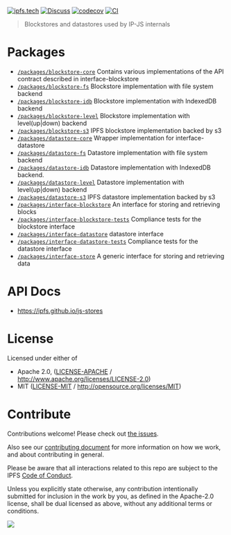 [![ipfs.tech](https://img.shields.io/badge/project-IPFS-blue.svg?style=flat-square)](https://ipfs.tech)
[![Discuss](https://img.shields.io/discourse/https/discuss.ipfs.tech/posts.svg?style=flat-square)](https://discuss.ipfs.tech)
[![codecov](https://img.shields.io/codecov/c/github/ipfs/js-stores.svg?style=flat-square)](https://codecov.io/gh/ipfs/js-stores)
[![CI](https://img.shields.io/github/actions/workflow/status/ipfs/js-stores/js-test-and-release.yml?branch=main\&style=flat-square)](https://github.com/ipfs/js-stores/actions/workflows/js-test-and-release.yml?query=branch%3Amain)

> Blockstores and datastores used by IP-JS internals

# Packages

- [`/packages/blockstore-core`](./packages/blockstore-core) Contains various implementations of the API contract described in interface-blockstore
- [`/packages/blockstore-fs`](./packages/blockstore-fs) Blockstore implementation with file system backend
- [`/packages/blockstore-idb`](./packages/blockstore-idb) Blockstore implementation with IndexedDB backend
- [`/packages/blockstore-level`](./packages/blockstore-level) Blockstore implementation with level(up|down) backend
- [`/packages/blockstore-s3`](./packages/blockstore-s3) IPFS blockstore implementation backed by s3
- [`/packages/datastore-core`](./packages/datastore-core) Wrapper implementation for interface-datastore
- [`/packages/datastore-fs`](./packages/datastore-fs) Datastore implementation with file system backend
- [`/packages/datastore-idb`](./packages/datastore-idb) Datastore implementation with IndexedDB backend.
- [`/packages/datastore-level`](./packages/datastore-level) Datastore implementation with level(up|down) backend
- [`/packages/datastore-s3`](./packages/datastore-s3) IPFS datastore implementation backed by s3
- [`/packages/interface-blockstore`](./packages/interface-blockstore) An interface for storing and retrieving blocks
- [`/packages/interface-blockstore-tests`](./packages/interface-blockstore-tests) Compliance tests for the blockstore interface
- [`/packages/interface-datastore`](./packages/interface-datastore) datastore interface
- [`/packages/interface-datastore-tests`](./packages/interface-datastore-tests) Compliance tests for the datastore interface
- [`/packages/interface-store`](./packages/interface-store) A generic interface for storing and retrieving data

# API Docs

- <https://ipfs.github.io/js-stores>

# License

Licensed under either of

- Apache 2.0, ([LICENSE-APACHE](LICENSE-APACHE) / <http://www.apache.org/licenses/LICENSE-2.0>)
- MIT ([LICENSE-MIT](LICENSE-MIT) / <http://opensource.org/licenses/MIT>)

# Contribute

Contributions welcome! Please check out [the issues](https://github.com/ipfs/js-stores/issues).

Also see our [contributing document](https://github.com/ipfs/community/blob/master/CONTRIBUTING_JS.md) for more information on how we work, and about contributing in general.

Please be aware that all interactions related to this repo are subject to the IPFS [Code of Conduct](https://github.com/ipfs/community/blob/master/code-of-conduct.md).

Unless you explicitly state otherwise, any contribution intentionally submitted for inclusion in the work by you, as defined in the Apache-2.0 license, shall be dual licensed as above, without any additional terms or conditions.

[![](https://cdn.rawgit.com/jbenet/contribute-ipfs-gif/master/img/contribute.gif)](https://github.com/ipfs/community/blob/master/CONTRIBUTING.md)
